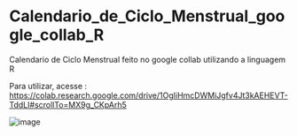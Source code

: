 # Calendario_de_Ciclo_Menstrual_google_collab_R
Calendario de Ciclo Menstrual feito no google collab utilizando a linguagem R  

Para utilizar, acesse : https://colab.research.google.com/drive/1OgIiHmcDWMiJgfv4Jt3kAEHEVT-TddLI#scrollTo=MX9g_CKpArh5  


![image](https://user-images.githubusercontent.com/50224653/215962304-17a6e29f-88b5-44e8-981e-eb91130f4dba.png)

